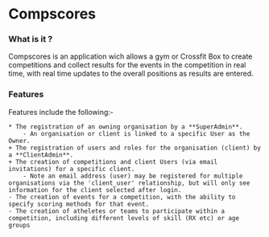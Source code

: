 # Compscores

### What is it ?
Compscores is an application wich allows a gym or Crossfit Box to create competitions and collect results for the events in the competition in real time, with real time updates to the overall positions as results are entered.

### Features
Features include the following:-
    
    * The registration of an owning organisation by a **SuperAdmin**.
        - An organisation or client is linked to a specific User as the Owner. 
    + The registration of users and roles for the organisation (client) by a **ClientAdmin**.
    + The creation of competitions and client Users (via email invitations) for a specific client.
        - Note an email address (user) may be registered for multiple organisations via the 'client_user' relationship, but will only see information for the client selected after login.
    - The creation of events for a competition, with the ability to specify scoring methods for that event.
    - The creation of atheletes or teams to participate within a competition, including different levels of skill (RX etc) or age groups
